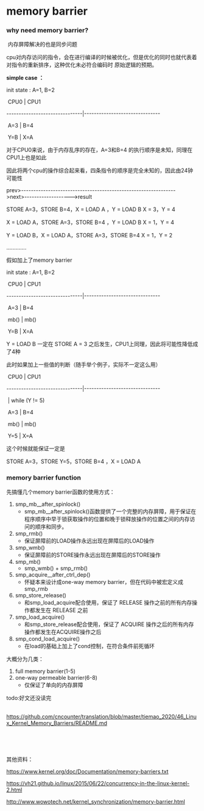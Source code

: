 # memory barrier

### why need memory barrier?

​	内存屏障解决的也是同步问题

​	cpu对内存访问的指令，会在进行编译的时候被优化，但是优化的同时也就代表着对指令的重新排序，这种优化未必符合编码时 原始逻辑的预期。

**simple case ：**

init state : A=1, B=2

​		CPU0	    |		CPU1

-------------------------------|-------------------------------

​		A=3		|		B=4

​		Y=B		|		X=A



对于CPU0来说，由于内存乱序的存在，A=3和B=4 的执行顺序是未知，同理在CPU1上也是如此

因此将两个cpu的操作综合起来看，四条指令的顺序是完全未知的，因此由24钟可能性

prev>--------------------------------------------------------------->next>------------------->result

STORE A=3，STORE B=4，X = LOAD A ，Y = LOAD B				X = 3，Y = 4

X = LOAD A，STORE A=3，STORE B=4 ，Y = LOAD B				X = 1，Y = 4

Y = LOAD B，X = LOAD A，STORE A=3，STORE B=4 				X = 1，Y = 2

.............

假如加上了memory barrier

init state : A=1, B=2

​		CPU0	    |		CPU1

-------------------------------|-------------------------------

​		A=3		|		B=4

​		mb()	       |		mb()

​		Y=B		|		X=A

Y = LOAD B 一定在 STORE A = 3 之后发生，CPU1上同理，因此将可能性降低成了4种

此时如果加上一些值的判断（随手举个例子，实际不一定这么用）

​		CPU0	    |		CPU1

-------------------------------|-------------------------------

​	                              |	while (Y != 5) 

​		A=3		|		B=4

​		mb()	       |		mb()

​		Y=5		|		X=A

这个时候就能保证一定是

STORE A=3，STORE Y=5，STORE B=4 ，X = LOAD A



### memory barrier function

先搞懂几个memory barrier函数的使用方式：

1. smp_mb__after_spinlock()
   - smp_mb__after_spinlock()函数提供了一个完整的内存屏障，用于保证在程序顺序中早于锁获取操作的位置和晚于锁释放操作的位置之间的内存访问的顺序和同步。
2. smp_rmb()
   - 保证屏障前的LOAD操作永远出现在屏障后的LOAD操作
3. smp_wmb()
   - 保证屏障前的STORE操作永远出现在屏障后的STORE操作
4. smp_mb()
   - smp_wmb() + smp_rmb()
5. smp_acquire__after_ctrl_dep()
   - 怀疑本来设计成one-way memory barrier，但在代码中被宏定义成 smp_rmb
6. smp_store_release()
   - 和smp_load_acquire配合使用，保证了 RELEASE 操作之前的所有内存操作都发生在 RELEASE 之前
7. smp_load_acquire()
   - 和smp_store_release配合使用，保证了 ACQUIRE 操作之后的所有内存操作都发生在ACQUIRE操作之后
8. smp_cond_load_acquire()
   - 在load的基础上加上了cond控制，在符合条件前死循环

大概分为几类：

1. full memory barrier(1-5)
2. one-way permeable barrier(6-8)
   - 仅保证了单向的内存屏障



todo:好文还没读完

​	https://github.com/cncounter/translation/blob/master/tiemao_2020/46_Linux_Kernel_Memory_Barriers/README.md



​	







​	







其他资料：

https://www.kernel.org/doc/Documentation/memory-barriers.txt

https://vh21.github.io/linux/2015/06/22/concurrency-in-the-linux-kernel-2.html

http://www.wowotech.net/kernel_synchronization/memory-barrier.html

